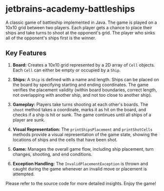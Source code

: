 # jetbrains-academy-battleships

A classic game of battleship implemented in Java. The game is played on a 10x10 grid between two players. Each player gets a chance to place their ships and take turns to shoot at the opponent's grid. The player who sinks all of the opponent's ships first is the winner. 

## Key Features
1. **Board:** Creates a 10x10 grid represented by a 2D array of `Cell` objects. Each `Cell` can either be empty or occupied by a `Ship`.

2. **Ships:** A `Ship` is defined with a name and length. Ships can be placed on the board by specifying starting and ending coordinates. The game verifies the placement validity (within board boundaries, correct length, not overlapping with another ship, and not too close to another ship).

3. **Gameplay:** Players take turns shooting at each other's boards. The `shoot` method takes a coordinate, marks it as hit on the board, and checks if a ship is hit or sunk. The game continues until all ships of a player are sunk.

4. **Visual Representation:** The `printShipsPlacement` and `printShotCells` methods provide a visual representation of the game state, showing the locations of ships and the cells that have been shot.

5. **Game:** Manages the overall game flow, including ship placement, turn changes, shooting, and end conditions.

6. **Exception Handling:** The `InvalidPlacementException` is thrown and caught during the game whenever an invalid move or placement is attempted.

Please refer to the source code for more detailed insights. Enjoy the game!
